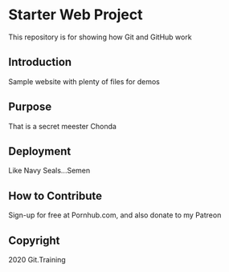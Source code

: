 # Starter Web Project 

This repository is for showing how Git and GitHub work

## Introduction

Sample website with plenty of files for demos

## Purpose 

That is a secret meester Chonda 

## Deployment 

Like Navy Seals...Semen

## How to Contribute 

Sign-up for free at Pornhub.com, and also donate to my Patreon

## Copyright 

2020 Git.Training